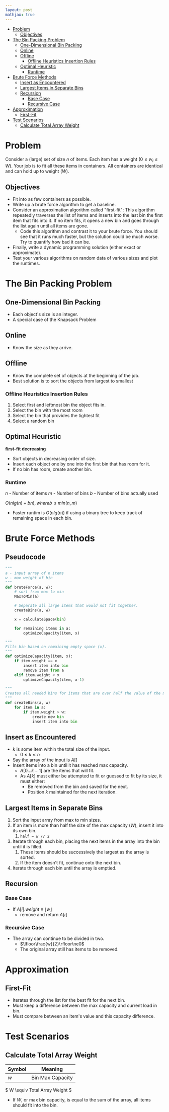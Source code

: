 ```yaml
---
layout: post
mathjax: true
---
```

- [Problem](#problem)
    - [Objectives](#objectives)
- [The Bin Packing Problem](#the-bin-packing-problem)
    - [One-Dimensional Bin Packing](#one-dimensional-bin-packing)
    - [Online](#online)
    - [Offline](#offline)
        - [Offline Heuristics Insertion Rules](#offline-heuristics-insertion-rules)
    - [Optimal Heuristic](#optimal-heuristic)
        - [Runtime](#runtime)
- [Brute Force Methods](#brute-force-methods)
    - [Insert as Encountered](#insert-as-encountered)
    - [Largest Items in Separate Bins](#largest-items-in-separate-bins)
    - [Recursion](#recursion)
        - [Base Case](#base-case)
        - [Recursive Case](#recursive-case)
- [Approximation](#approximation)
    - [First-Fit](#first-fit)
- [Test Scenarios](#test-scenarios)
    - [Calculate Total Array Weight](#calculate-total-array-weight)

# Problem
Consider a (large) set of size $n$ of items. Each item has a weight $(0 \le w_i \le W)$. Your job is to fit all these items in containers. All containers are identical and can hold up to weight $(W)$.

## Objectives
* Fit into as few containers as possible.
* Write up a brute force algorithm to get a baseline.
* Consider an approximation algorithm called "first-fit": This algorithm repeatedly traverses the list of items and inserts into the last bin the first item that fits into it. If no item fits, it opens a new bin and goes through the list again until all items are gone.
    * Code this algorithm and contrast it to your brute force. You should see that it runs much faster, but the solution could be much worse. Try to quantify how bad it can be.
* Finally, write a dynamic programming solution (either exact or approximate).
* Test your various algorithms on random data of various sizes and plot the runtimes.

# The Bin Packing Problem
## One-Dimensional Bin Packing
* Each object's size is an integer.
* A special case of the Knapsack Problem

## Online
* Know the size as they arrive.

## Offline
* Know the complete set of objects at the beginning of the job.
* Best solution is to sort the objects from largest to smallest

### Offline Heuristics Insertion Rules
1. Select first and leftmost bin the object fits in.
2. Select the bin with the most room
3. Select the bin that provides the tightest fit
4. Select a random bin

## Optimal Heuristic
__first-fit decreasing__
* Sort objects in decreasing order of size.
* Insert each object one by one into the first bin that has room for it.
* If no bin has room, create another bin.

### Runtime
$n$ - Number of items
$m$ - Number of bins
$b$ - Number of bins actually used

$O(nlg(n)+bn), where b\le min(n,m)$
* Faster runtim is $O(nlg(n))$ if using a binary tree to keep track of remaining space in each bin.

# Brute Force Methods
## Pseudocode

```py
"""
a - input array of n items
w - max weight of bin
"""
def bruteForce(a, w):
    # sort from max to min
    MaxToMin(a)

    # Separate all large items that would not fit together.
    createBins(a, w)

    x = calculateSpace(bin)

    for remaining items in a:
        optimizeCapacity(item, x)

"""
Fills bin based on remaining empty space (x).
"""
def optimizeCapacity(item, x):
    if item.weight == x
        insert item into bin
        remove item from a
    elif item.weight < x
        optimizeCapacity(item, x-1)

"""
Creates all needed bins for items that are over half the value of the max weight (w)
"""
def createBins(a, w)
    for item in a:
        if item.weight > w:
            create new bin
            insert item into bin
```

## Insert as Encountered
* $k$ is some item within the total size of the input.
    * $0\le k \le n$
* Say the array of the input is $A[]$
* Insert items into a bin until it has reached max capacity.
    * $A[0...k-1]$ are the items that will fit.
    * As $A[k]$ must either be attempted to fit or guessed to fit by its size, it must either:
        * Be removed from the bin and saved for the next.
        * Position $k$ maintained for the next iteration.

## Largest Items in Separate Bins
1. Sort the input array from max to min sizes.
2. If an item is more than half the size of the max capacity $(W)$, insert it into its own bin.
    1. `half = w // 2`
3. Iterate through each bin, placing the next items in the array into the bin until it is filled.
    1. These items should be successively the largest as the array is sorted.
    2. If the item doesn't fit, continue onto the next bin.
4. Iterate through each bin until the array is emptied.

## Recursion

### Base Case
* If $A[i].weight \equiv \lfloor w\rfloor$
    * remove and return $A[i]$

### Recursive Case
* The array can continue to be divided in two.
    * $\lfloor\frac{w}{2}\rfloor\ne0$
    * The original array still has items to be removed.

# Approximation
## First-Fit
* Iterates through the list for the best fit for the next bin.
* Must keep a difference between the max capacity and current load in bin.
* Must compare between an item's value and this capacity difference.

# Test Scenarios
## Calculate Total Array Weight

| Symbol | Meaning          |
| ------ | ---------------- |
| $w$    | Bin Max Capacity |

$ W \equiv Total Array Weight $

* If $W$, or max bin capacity, is equal to the sum of the array, all items should fit into the bin.
